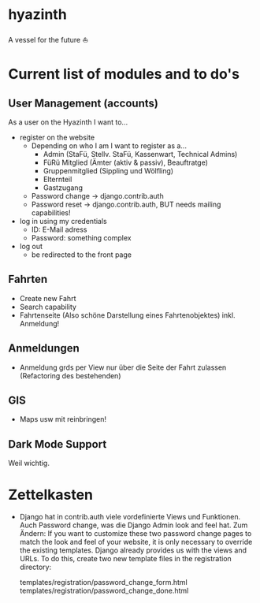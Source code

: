 # hyazinth
A vessel for the future ⛵


# Current list of modules and to do's

## User Management (accounts)

As a user on the Hyazinth I want to...

* register on the website
    * Depending on who I am I want to register as a...
        * Admin (StaFü, Stellv. StaFü, Kassenwart, Technical Admins)
        * FüRü Mitglied (Ämter (aktiv & passiv), Beauftratge)
        * Gruppenmitglied (Sippling und Wölfling)
        * Elternteil
        * Gastzugang
    * Password change -> django.contrib.auth
    * Password reset -> django.contrib.auth, BUT needs mailing capabilities!
* log in using my credentials
    * ID: E-Mail adress
    * Password: something complex
* log out 
    * be redirected to the front page

## Fahrten
* Create new Fahrt
* Search capability
* Fahrtenseite (Also schöne Darstellung eines Fahrtenobjektes) inkl. Anmeldung!


## Anmeldungen
* Anmeldung grds per View nur über die Seite der Fahrt zulassen (Refactoring des bestehenden)

## GIS
* Maps usw mit reinbringen!

## Dark Mode Support
Weil wichtig.




# Zettelkasten

* Django hat in contrib.auth viele vordefinierte Views und Funktionen. Auch Password change, was die Django Admin look and feel hat. Zum Ändern:
If you want to customize these two password change pages to match the look and feel of your website, it is only necessary to override the existing templates. Django already provides us with the views and URLs. To do this, create two new template files in the registration directory:

    templates/registration/password_change_form.html
    templates/registration/password_change_done.html
